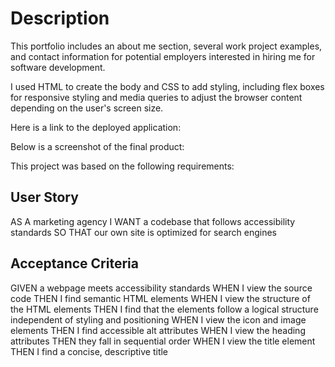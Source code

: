 # Description

This portfolio includes an about me section, several work project examples, and contact information for potential employers interested in hiring me for software development.

I used HTML to create the body and CSS to add styling, including flex boxes for responsive styling and media queries to adjust the browser content depending on the user's screen size.

Here is a link to the deployed application: 

Below is a screenshot of the final product:


This project was based on the following requirements: 

## User Story
AS A marketing agency I WANT a codebase that follows accessibility standards SO THAT our own site is optimized for search engines

## Acceptance Criteria
GIVEN a webpage meets accessibility standards WHEN I view the source code THEN I find semantic HTML elements WHEN I view the structure of the HTML elements THEN I find that the elements follow a logical structure independent of styling and positioning WHEN I view the icon and image elements THEN I find accessible alt attributes WHEN I view the heading attributes THEN they fall in sequential order WHEN I view the title element THEN I find a concise, descriptive title

